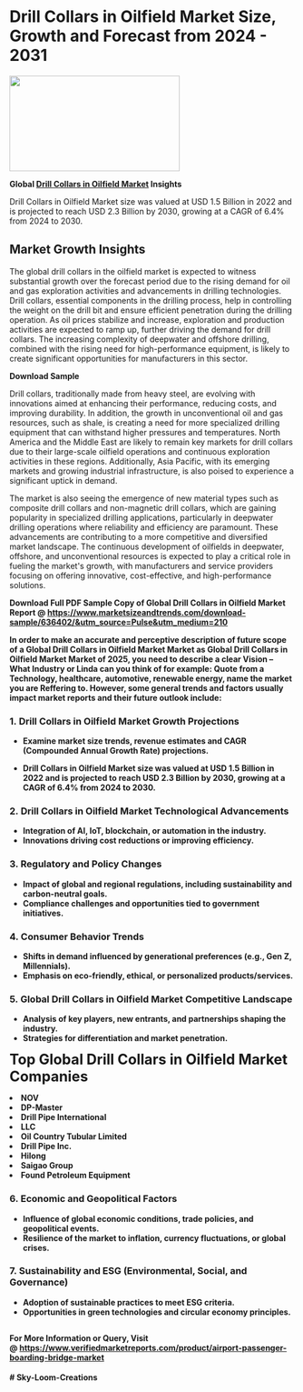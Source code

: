 <H1>Drill Collars in Oilfield Market Size, Growth and Forecast from 2024 - 2031</H1><img class="aligncenter size-medium wp-image-584254" src="https://thirdeyenews.in/wp-content/uploads/2024/09/Global-Market-Research-300x168.jpeg" alt="" width="300" height="168" /><p><strong>Global&nbsp;<a href="https://www.marketsizeandtrends.com/download-sample/636402/&amp;utm_source=Pulse&amp;utm_medium=210">Drill Collars in Oilfield Market</a> Insights</strong></p><p>Drill Collars in Oilfield Market size was valued at USD 1.5 Billion in 2022 and is projected to reach USD 2.3 Billion by 2030, growing at a CAGR of 6.4% from 2024 to 2030.</p><p><h2>Market Growth Insights</h2> <p>The global drill collars in the oilfield market is expected to witness substantial growth over the forecast period due to the rising demand for oil and gas exploration activities and advancements in drilling technologies. Drill collars, essential components in the drilling process, help in controlling the weight on the drill bit and ensure efficient penetration during the drilling operation. As oil prices stabilize and increase, exploration and production activities are expected to ramp up, further driving the demand for drill collars. The increasing complexity of deepwater and offshore drilling, combined with the rising need for high-performance equipment, is likely to create significant opportunities for manufacturers in this sector.</p> <p><strong>Download Sample</strong></p> <p>Drill collars, traditionally made from heavy steel, are evolving with innovations aimed at enhancing their performance, reducing costs, and improving durability. In addition, the growth in unconventional oil and gas resources, such as shale, is creating a need for more specialized drilling equipment that can withstand higher pressures and temperatures. North America and the Middle East are likely to remain key markets for drill collars due to their large-scale oilfield operations and continuous exploration activities in these regions. Additionally, Asia Pacific, with its emerging markets and growing industrial infrastructure, is also poised to experience a significant uptick in demand.</p> <p>The market is also seeing the emergence of new material types such as composite drill collars and non-magnetic drill collars, which are gaining popularity in specialized drilling applications, particularly in deepwater drilling operations where reliability and efficiency are paramount. These advancements are contributing to a more competitive and diversified market landscape. The continuous development of oilfields in deepwater, offshore, and unconventional resources is expected to play a critical role in fueling the market's growth, with manufacturers and service providers focusing on offering innovative, cost-effective, and high-performance solutions.</p> <p><strong></p><p><span class=""><strong>Download Full PDF Sample Copy of Global Drill Collars in Oilfield Market Report</strong> @ <a href="https://www.marketsizeandtrends.com/download-sample/636402/&amp;utm_source=Pulse&amp;utm_medium=210" target="_blank">https://www.marketsizeandtrends.com/download-sample/636402/&amp;utm_source=Pulse&amp;utm_medium=210</a></span></p><p>In order to make an accurate and perceptive description of future scope of a Global&nbsp;Drill Collars in Oilfield Market Market as Global&nbsp;Drill Collars in Oilfield Market Market of 2025, you need to describe a clear Vision &ndash; What Industry or Linda can you think of for example: Quote from a Technology, healthcare, automotive, renewable energy, name the market you are Reffering to. However, some general trends and factors usually impact market reports and their future outlook include:</p><h3>1.&nbsp;<strong>Drill Collars in Oilfield Market Growth Projections</strong></h3><ul><li>Examine market size trends, revenue estimates and CAGR (Compounded Annual Growth Rate) projections.</li><li><p>Drill Collars in Oilfield Market size was valued at USD 1.5 Billion in 2022 and is projected to reach USD 2.3 Billion by 2030, growing at a CAGR of 6.4% from 2024 to 2030.</p></li></ul><h3>2.&nbsp;<strong>Drill Collars in Oilfield Market Technological Advancements</strong></h3><ul><li>Integration of AI, IoT, blockchain, or automation in the industry.</li><li>Innovations driving cost reductions or improving efficiency.</li></ul><h3>3.&nbsp;<strong>Regulatory and Policy Changes</strong></h3><ul><li>Impact of global and regional regulations, including sustainability and carbon-neutral goals.</li><li>Compliance challenges and opportunities tied to government initiatives.</li></ul><h3>4.&nbsp;<strong>Consumer Behavior Trends</strong></h3><ul><li>Shifts in demand influenced by generational preferences (e.g., Gen Z, Millennials).</li><li>Emphasis on eco-friendly, ethical, or personalized products/services.</li></ul><h3>5.&nbsp;<strong>Global Drill Collars in Oilfield Market Competitive Landscape</strong></h3><ul><li>Analysis of key players, new entrants, and partnerships shaping the industry.</li><li>Strategies for differentiation and market penetration.</li></ul><p data-pm-slice="1 1 []"><span style="color: inherit; font-family: inherit; font-size: 25px;">Top Global Drill Collars in Oilfield Market Companies</span></p><div class="" data-test-id=""><p><li>NOV</li><li> DP-Master</li><li> Drill Pipe International</li><li> LLC</li><li> Oil Country Tubular Limited</li><li> Drill Pipe Inc.</li><li> Hilong</li><li> Saigao Group</li><li> Found Petroleum Equipment</li></p></div><h3>6.&nbsp;<strong>Economic and Geopolitical Factors</strong></h3><ul><li>Influence of global economic conditions, trade policies, and geopolitical events.</li><li>Resilience of the market to inflation, currency fluctuations, or global crises.</li></ul><h3>7.&nbsp;<strong>Sustainability and ESG (Environmental, Social, and Governance)</strong></h3><ul><li>Adoption of sustainable practices to meet ESG criteria.</li><li>Opportunities in green technologies and circular economy principles.</li></ul><h2><strong style="font-size: 14px;">For More Information or Query, Visit @&nbsp;</strong><a style="background-color: #ffffff; font-size: 14px;" href="https://www.marketsizeandtrends.com/report/drill-collars-in-oilfield-market/" target="_blank">https://www.verifiedmarketreports.com/product/airport-passenger-boarding-bridge-market</a></h2># Sky-Loom-Creations

